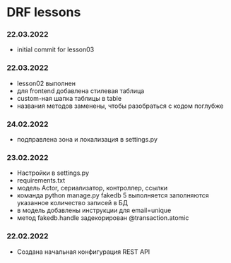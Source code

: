 # DRF lessons


### 22.03.2022
- initial commit for lesson03
### 22.03.2022
- lesson02 выполнен
- для frontend добавлена стилевая таблица
- custom-ная шапка таблицы в table
- названия методов заменены, чтобы разобраться с кодом поглубже
### 24.02.2022
- подправлена зона и локализация в settings.py
### 23.02.2022
- Настройки в settings.py
- requirements.txt
- модель Actor, сериализатор, контроллер, ссылки
- команда python manage.py fakedb 5 выполняется заполняются указанное количество записей в БД
- в модель добавлены инструкции для email=unique
- метод fakedb.handle задекорирован @transaction.atomic
### 22.02.2022
- Создана начальная конфигурация REST API
